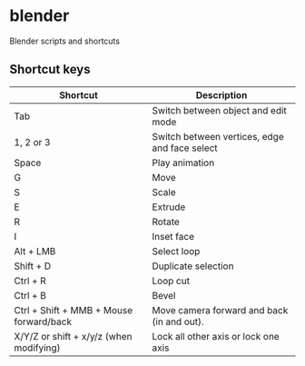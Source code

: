 # blender
Blender scripts and shortcuts


## Shortcut keys

| Shortcut      | Description |
| ----------- | ----------- |
| Tab | Switch between object and edit mode |
|  1, 2 or 3 | Switch between vertices, edge and face select |
| Space | Play animation |
| G | Move |
| S | Scale |
| E | Extrude |
| R | Rotate |
| I | Inset face |
| Alt + LMB | Select loop |
| Shift + D   | Duplicate selection   |
| Ctrl + R   | Loop cut        |
| Ctrl + B | Bevel |
| Ctrl + Shift + MMB + Mouse forward/back      | Move camera forward and back (in and out).       |
| X/Y/Z or shift + x/y/z (when modifying) | Lock all other axis or lock one axis |

